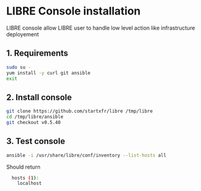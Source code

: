 # LIBRE Console installation

LIBRE console allow LIBRE user to handle low level action like infrastructure deployement

## 1. Requirements

```bash
sudo su -
yum install -y curl git ansible
exit
```

## 2. Install console

```bash
git clone https://github.com/startxfr/libre /tmp/libre
cd /tmp/libre/ansible
git checkout v0.5.40
```

## 3. Test console

```bash
ansible -i /usr/share/libre/conf/inventory --list-hosts all
```

Should return

```bash
  hosts (1):
    localhost
```
